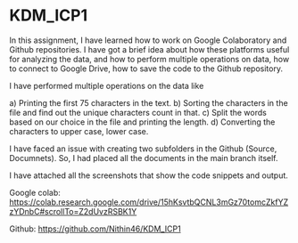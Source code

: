 # KDM_ICP1

In this assignment, I have learned how to work on Google Colaboratory and Github repositories. I have got a brief idea about how these platforms useful for analyzing the data, and how to perform multiple operations on data, how to connect to Google Drive, how to save the code to the Github repository.

I have performed multiple operations on the data like

a) Printing the first 75 characters in the text. 
b) Sorting the characters in the file and find out the unique characters count in that. 
c) Split the words based on our choice in the file and printing the length. 
d) Converting the characters to upper case, lower case.

I have faced an issue with creating two subfolders in the Github (Source, Documnets). So, I had placed all the documents in the main branch itself.

I have attached all the screenshots that show the code snippets and output.

Google colab: https://colab.research.google.com/drive/15hKsvtbQCNL3mGz70tomcZkfYZzYDnbC#scrollTo=Z2dUvzRSBK1Y

Github: https://github.com/Nithin46/KDM_ICP1

